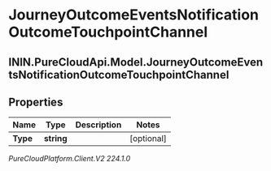 # JourneyOutcomeEventsNotificationOutcomeTouchpointChannel

## ININ.PureCloudApi.Model.JourneyOutcomeEventsNotificationOutcomeTouchpointChannel

## Properties

|Name | Type | Description | Notes|
|------------ | ------------- | ------------- | -------------|
| **Type** | **string** |  | [optional] |



_PureCloudPlatform.Client.V2 224.1.0_
